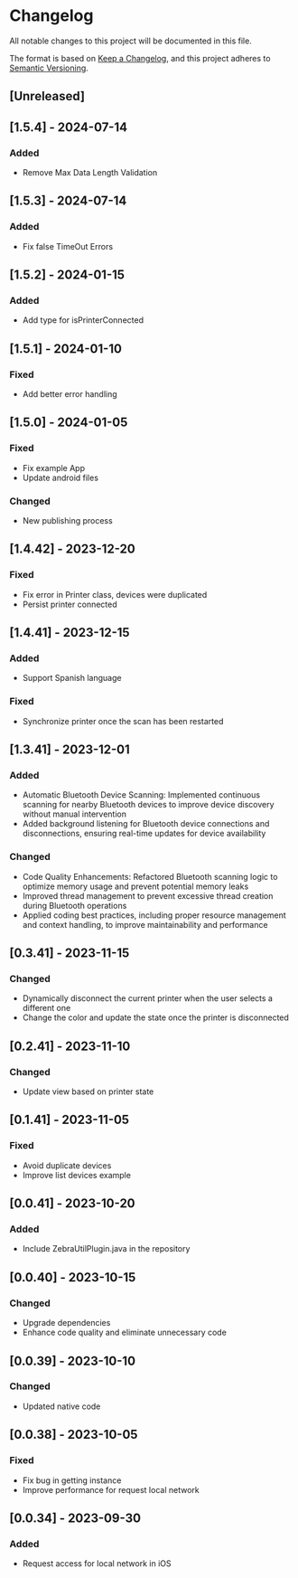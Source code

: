 # Changelog

All notable changes to this project will be documented in this file.

The format is based on [Keep a Changelog](https://keepachangelog.com/en/1.0.0/),
and this project adheres to [Semantic Versioning](https://semver.org/spec/v2.0.0.html).

## [Unreleased]

## [1.5.4] - 2024-07-14
### Added
- Remove Max Data Length Validation

## [1.5.3] - 2024-07-14
### Added
- Fix false TimeOut Errors

## [1.5.2] - 2024-01-15
### Added
- Add type for isPrinterConnected

## [1.5.1] - 2024-01-10
### Fixed
- Add better error handling

## [1.5.0] - 2024-01-05
### Fixed
- Fix example App
- Update android files
### Changed
- New publishing process

## [1.4.42] - 2023-12-20
### Fixed
- Fix error in Printer class, devices were duplicated
- Persist printer connected

## [1.4.41] - 2023-12-15
### Added
- Support Spanish language
### Fixed
- Synchronize printer once the scan has been restarted

## [1.3.41] - 2023-12-01
### Added
- Automatic Bluetooth Device Scanning: Implemented continuous scanning for nearby Bluetooth devices to improve device discovery without manual intervention
- Added background listening for Bluetooth device connections and disconnections, ensuring real-time updates for device availability

### Changed
- Code Quality Enhancements: Refactored Bluetooth scanning logic to optimize memory usage and prevent potential memory leaks
- Improved thread management to prevent excessive thread creation during Bluetooth operations
- Applied coding best practices, including proper resource management and context handling, to improve maintainability and performance

## [0.3.41] - 2023-11-15
### Changed
- Dynamically disconnect the current printer when the user selects a different one
- Change the color and update the state once the printer is disconnected

## [0.2.41] - 2023-11-10
### Changed
- Update view based on printer state

## [0.1.41] - 2023-11-05
### Fixed
- Avoid duplicate devices
- Improve list devices example

## [0.0.41] - 2023-10-20
### Added
- Include ZebraUtilPlugin.java in the repository

## [0.0.40] - 2023-10-15
### Changed
- Upgrade dependencies
- Enhance code quality and eliminate unnecessary code

## [0.0.39] - 2023-10-10
### Changed
- Updated native code

## [0.0.38] - 2023-10-05
### Fixed
- Fix bug in getting instance
- Improve performance for request local network

## [0.0.34] - 2023-09-30
### Added
- Request access for local network in iOS